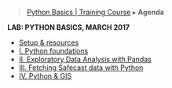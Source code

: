> [Python Basics | Training Course](agenda-python.md) ▸ **Agenda**

**LAB: PYTHON BASICS, MARCH 2017**

* [Setup & resources](python-setup.md)
* [I. Python foundations](../notebooks/1-python-foundations.ipynb)
* [II. Exploratory Data Analysis with Pandas](../notebooks/2-python-eda-with-pandas.ipynb)
* [III. Fetching Safecast data with Python](../notebooks/3-fetching-safecast-data.ipynb)
* [IV. Python & GIS](../notebooks/4-gis-and-mapping.ipynb)

 

